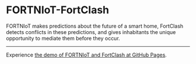 # FORTNIoT-FortClash
FORTNIoT makes predictions about the future of a smart home, FortClash detects conflicts in these predictions, and gives inhabitants the unique opportunity to mediate them before they occur. 

***

Experience [the demo of FORTNIoT and FortClash at GitHub Pages](https://sven-coppers.github.io/FORTNIoT-FortClash/).
